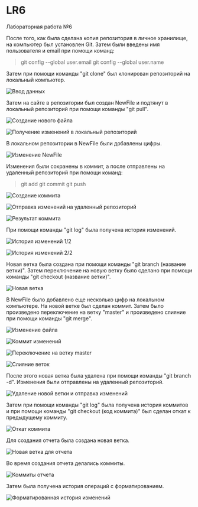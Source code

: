 # LR6
Лабораторная работа №6

После того, как была сделана копия репозитория в личное хранилище, на компьютер был установлен Git.
Затем были введены имя пользователя и email при помощи команд:
>git config --global user.email
>git config --global user.name

Затем при помощи команды "git clone" был клонирован репозиторий на локальный компьютер.

![Ввод данных](/images/2.jpg)

Затем на сайте в репозитории был создан NewFile и подтянут в локальный репозиторий при помощи команды "git pull".

![Создание нового файла](/images/3.jpg)

![Получение изменений в локальный репозиторий](/images/5.jpg)

В локальном репозитории в NewFile были добавлены цифры.

![Изменение NewFile](/images/9.jpg)

Изменения были сохранены в коммит, а после отправлены на удаленный репозиторий при помощи команд:
> git add
> git commit
> git push

![Создание коммита](/images/10.jpg)

![Отправка изменений на удаленный репозиторий](/images/11.jpg)

![Результат коммита](/images/14.jpg)

При помощи команды "git log" была получена история изменений. 

![История изменений 1/2](/images/12.jpg)

![История изменений 2/2](/images/13.jpg)

Новая ветка была создана при помощи команды "git branch (название ветки)". Затем переключение на новую ветку было сделано при помощи команды "git checkout (название ветки)".

![Новая ветка](/images/15.jpg)

В NewFile было добавлено еще несколько цифр на локальном компьютере. На новой ветке был сделан коммит. Затем было произведено переключение на ветку "master" и произведено слияние при помощи команды "git merge".

![Изменение файла](/images/16.jpg)

![Коммит изменений](/images/17.jpg)

![Переключение на ветку master](/images/18.jpg)

![Слияние веток](/images/19.jpg)

После этого новая ветка была удалена при помощи команды "git branch -d". Изменения были отправлены на удаленный репозиторий.

![Удаление новой ветки и отправка изменений](/images/20.jpg)

Затем при помощи команды "git log" была получена история коммитов и при помощи команды "git checkout (код коммита)" был сделан откат к предыдущему коммиту.

![Откат коммита](/images/21.jpg)

Для создания отчета была создана новая ветка.

![Новая ветка для отчета](/images/22.jpg)

Во время создания отчета делались коммиты.

![Коммиты отчета](/images/23.jpg)

Затем была получена история операций с форматированием.

![Форматированная история изменений](/images/25.jpg)